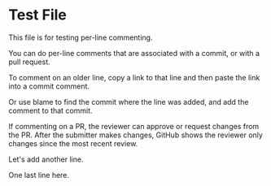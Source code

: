 
# Test File

This file is for testing per-line commenting.

You can do per-line comments that are associated with a commit, or with a pull request.

To comment on an older line, copy a link to that line and then paste the link into a commit comment.

Or use blame to find the commit where the line was added, and add the comment to that commit.

If commenting on a PR, the reviewer can approve or request changes from the PR.  After the submitter makes changes, GitHub shows the reviewer only changes since the most recent review.

Let's add another line.

One last line here.
